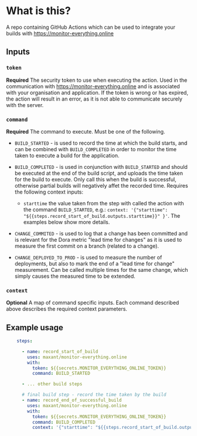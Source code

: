 # What is this?

A repo containing GitHub Actions which can be used to integrate your builds with https://monitor-everything.online

## Inputs

### `token`

**Required** The security token to use when executing the action. Used in the communication with https://monitor-everything.online and is associated with your organisation and application. If the token is wrong or has expired,
the action will result in an error, as it is not able to communicate securely with the server.

### `command`

**Required** The command to execute. Must be one of the following.

- `BUILD_STARTED` - is used to record the time at which the build starts, and can be combined with `BUILD_COMPLETED` in order to monitor the time taken to execute a build for the application.

- `BUILD_COMPLETED` - is used in conjunction with `BUILD_STARTED` and should be executed at the end of the build script, and uploads the time taken for the build to execute. Only call this when the build is successful, otherwise partial builds will negatively affet the recorded time. Requires the following context inputs:
  - `starttime` the value taken from the step with called the action with the command `BUILD_STARTED`, e.g.: `context: '{"starttime": "${{steps.record_start_of_build.outputs.starttime}}" }'`. The examples below show more details.


- `CHANGE_COMMITED` - is used to log that a change has been committed and is relevant for the Dora metric "lead time for changes" as it is used to measure the first commit on a branch (related to a change).

- `CHANGE_DEPLOYED_TO_PROD` - is used to measure the number of deployments, but also to mark the end of a "lead time for change" measurement. Can be called multiple times for the same change, which simply causes the measured time to be extended.

### `context`

**Optional** A map of command specific inputs. Each command described above describes the required context parameters.

## Example usage

```yaml
    steps:

      - name: record_start_of_build
        uses: maxant/monitor-everything.online
        with:
          token: ${{secrets.MONITOR_EVERYTHING_ONLINE_TOKEN}}
          command: BUILD_STARTED

      - ... other build steps

      # final build step - record the time taken by the build
      - name: record_end_of_successful_build
        uses: maxant/monitor-everything.online
        with:
          token: ${{secrets.MONITOR_EVERYTHING_ONLINE_TOKEN}}
          command: BUILD_COMPLETED
          context: '{"starttime": "${{steps.record_start_of_build.outputs.starttime}}" }'

```